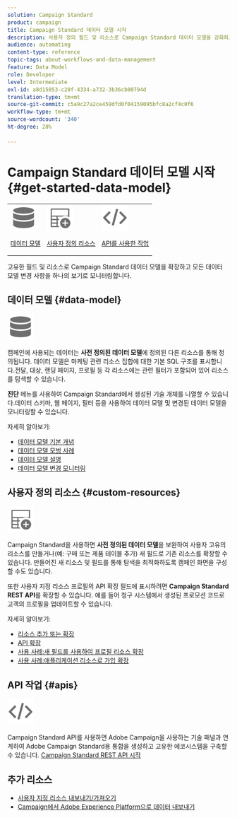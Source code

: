 ```yaml
---
solution: Campaign Standard
product: campaign
title: Campaign Standard 데이터 모델 시작
description: 사용자 정의 필드 및 리소스로 Campaign Standard 데이터 모델을 강화하고 REST API를 확장하여 확장된 필드를 표시할 수 있습니다.
audience: automating
content-type: reference
topic-tags: about-workflows-and-data-management
feature: Data Model
role: Developer
level: Intermediate
exl-id: a8d15053-c20f-4334-a732-3b36cb00794d
translation-type: tm+mt
source-git-commit: c5a9c27a2ce459dfd0f04159095bfc8a2cf4c0f6
workflow-type: tm+mt
source-wordcount: '340'
ht-degree: 28%

---
```


# Campaign Standard 데이터 모델 시작 {#get-started-data-model}

<table>
<tr>
<td><img src="assets/do-not-localize/icon_datamodel.svg" width="60px"><p><a href="#data-model">데이터 모델</a></p></td>
<td><img src="assets/do-not-localize/icon_custom.svg" width="60px"><p><a href="#custom-resources">사용자 정의 리소스</a></p></td><td><img src="assets/do-not-localize/icon_api.svg" width="60px"><p><a href="#custom-resources">API를 사용한 작업</a></p></td></tr>
</table>

고유한 필드 및 리소스로 Campaign Standard 데이터 모델을 확장하고 모든 데이터 모델 변경 사항을 하나의 보기로 모니터링합니다.

## 데이터 모델 {#data-model}

<img src="assets/do-not-localize/icon_datamodel.svg" width="60px">

캠페인에 사용되는 데이터는 **사전 정의된 데이터 모델**&#x200B;에 정의된 다른 리소스를 통해 정의됩니다. 데이터 모델은 마케팅 관련 리소스 집합에 대한 기본 SQL 구조를 표시합니다.전달, 대상, 랜딩 페이지, 프로필 등 각 리소스에는 관련 필터가 포함되어 있어 리소스를 탐색할 수 있습니다.

**진단** 메뉴를 사용하여 Campaign Standard에서 생성된 기술 개체를 나열할 수 있습니다.데이터 스키마, 웹 페이지, 필터 등을 사용하여 데이터 모델 및 변경된 데이터 모델을 모니터링할 수 있습니다.

자세히 알아보기:

* [데이터 모델 기본 개념](../../developing/using/data-model-concepts.md)
* [데이터 모델 모범 사례](../../developing/using/data-model-best-practices.md)
* [데이터 모델 설명](../../developing/using/datamodel-introduction.md)
* [데이터 모델 변경 모니터링](../../developing/using/monitoring-data-model-changes.md)

## 사용자 정의 리소스 {#custom-resources}

<img src="assets/do-not-localize/icon_custom.svg" width="60px">

Campaign Standard을 사용하면 **사전 정의된 데이터 모델**&#x200B;을 보완하여 사용자 고유의 리소스를 만들거나(예: 구매 또는 제품 테이블 추가) 새 필드로 기존 리소스를 확장할 수 있습니다. 만들어진 새 리소스 및 필드를 통해 탐색을 최적화하도록 캠페인 화면을 구성할 수도 있습니다.

또한 사용자 지정 리소스 프로필의 API 확장 필드에 표시하려면 **Campaign Standard REST API**&#x200B;를 확장할 수 있습니다. 예를 들어 청구 시스템에서 생성된 프로모션 코드로 고객의 프로필을 업데이트할 수 있습니다.

자세히 알아보기:

* [리소스 추가 또는 확장](../../developing/using/key-steps-to-add-a-resource.md)
* [API 확장](../../developing/using/about-extending-the-api.md)
* [사용 사례:새 필드를 사용하여 프로필 리소스 확장](../../developing/using/extending-the-profile-resource-with-a-new-field.md)
* [사용 사례:애플리케이션 리소스로 가입 확장](../../developing/using/extending-the-subscriptions-to-an-application-resource.md)

## API 작업 {#apis}

<img src="assets/do-not-localize/icon_api.svg" width="60px">

Campaign Standard API를 사용하면 Adobe Campaign을 사용하는 기술 패널과 연계하여 Adobe Campaign Standard용 통합을 생성하고 고유한 에코시스템을 구축할 수 있습니다. [Campaign Standard REST API 시작](../../api/using/get-started-apis.md)

## 추가 리소스

* [사용자 지정 리소스 내보내기/가져오기](https://helpx.adobe.com/campaign/kb/acs-get-started-with-cusres.html)
* [Campaign에서 Adobe Experience Platform으로 데이터 내보내기](../../integrating/using/export-campaign-data.md)
